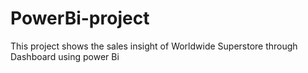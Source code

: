 # PowerBi-project
This project shows the sales insight of Worldwide Superstore through Dashboard using power Bi
